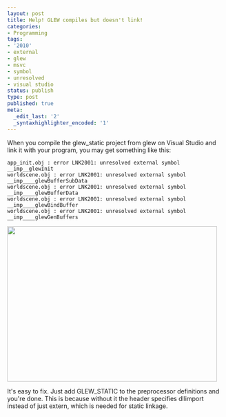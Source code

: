 ```yaml
---
layout: post
title: Help! GLEW compiles but doesn't link!
categories:
- Programming
tags:
- '2010'
- external
- glew
- msvc
- symbol
- unresolved
- visual studio
status: publish
type: post
published: true
meta:
  _edit_last: '2'
  _syntaxhighlighter_encoded: '1'
---
```

When you compile the glew_static project from glew on Visual Studio and link it with your program, you may get something like this:

```
app_init.obj : error LNK2001: unresolved external symbol __imp__glewInit
worldscene.obj : error LNK2001: unresolved external symbol __imp____glewBufferSubData
worldscene.obj : error LNK2001: unresolved external symbol __imp____glewBufferData
worldscene.obj : error LNK2001: unresolved external symbol __imp____glewBindBuffer
worldscene.obj : error LNK2001: unresolved external symbol __imp____glewGenBuffers
```

<a href="http://labs.astrobunny.net/wp-content/uploads/2011/10/wpid-glewstatic.jpg" rel="lightbox"><img src="http://labs.astrobunny.net/wp-content/uploads/2011/10/wpid-glewstatic.jpg" alt="" title="Picture" width="487" height="359" class="alignnone size-medium wp-image-1204" /></a>

It's easy to fix. Just add GLEW_STATIC to the preprocessor definitions and you're done. This is because without it the header specifies dllimport instead of just extern, which is needed for static linkage.
